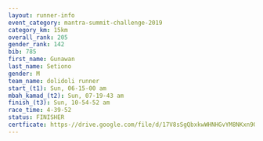 ```yaml
---
layout: runner-info 
event_category: mantra-summit-challenge-2019 
category_km: 15km 
overall_rank: 205
gender_rank: 142
bib: 785
first_name: Gunawan
last_name: Setiono
gender: M
team_name: dolidoli runner
start_(t1): Sun, 06-15-00 am
mbah_kamad_(t2): Sun, 07-19-43 am
finish_(t3): Sun, 10-54-52 am
race_time: 4-39-52
status: FINISHER
certficate: https-//drive.google.com/file/d/17V8sSgQbxkwWHNHGvYM8NKxn9OA-4lLT/view?usp=sharing
---
```

